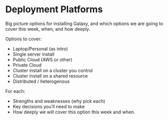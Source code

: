 # Deployment Platforms
Big picture options for installing Galaxy, and which options we are going to cover this week, when, and how deeply.

Options to cover:
- Laptop/Personal (as intro)
- Single server install
- Public Cloud (AWS or other)
- Private Cloud
- Cluster install on a cluster you control
- Cluster install on a shared resource
- Distributed / heterogenous

For each:
- Strengths and weaknesses (why pick each)
- Key decisions you’ll need to make
- How deeply we will cover this option this week and when.
